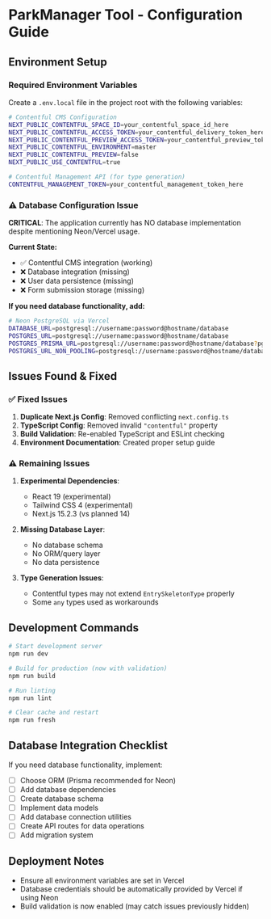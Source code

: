 # ParkManager Tool - Configuration Guide

## Environment Setup

### Required Environment Variables

Create a `.env.local` file in the project root with the following variables:

```bash
# Contentful CMS Configuration
NEXT_PUBLIC_CONTENTFUL_SPACE_ID=your_contentful_space_id_here
NEXT_PUBLIC_CONTENTFUL_ACCESS_TOKEN=your_contentful_delivery_token_here
NEXT_PUBLIC_CONTENTFUL_PREVIEW_ACCESS_TOKEN=your_contentful_preview_token_here
NEXT_PUBLIC_CONTENTFUL_ENVIRONMENT=master
NEXT_PUBLIC_CONTENTFUL_PREVIEW=false
NEXT_PUBLIC_USE_CONTENTFUL=true

# Contentful Management API (for type generation)
CONTENTFUL_MANAGEMENT_TOKEN=your_contentful_management_token_here
```

### ⚠️ Database Configuration Issue

**CRITICAL**: The application currently has NO database implementation despite mentioning Neon/Vercel usage.

**Current State:**
- ✅ Contentful CMS integration (working)
- ❌ Database integration (missing)
- ❌ User data persistence (missing)
- ❌ Form submission storage (missing)

**If you need database functionality, add:**
```bash
# Neon PostgreSQL via Vercel
DATABASE_URL=postgresql://username:password@hostname/database
POSTGRES_URL=postgresql://username:password@hostname/database
POSTGRES_PRISMA_URL=postgresql://username:password@hostname/database?pgbouncer=true&connect_timeout=15
POSTGRES_URL_NON_POOLING=postgresql://username:password@hostname/database
```

## Issues Found & Fixed

### ✅ Fixed Issues

1. **Duplicate Next.js Config**: Removed conflicting `next.config.ts`
2. **TypeScript Config**: Removed invalid `"contentful"` property
3. **Build Validation**: Re-enabled TypeScript and ESLint checking
4. **Environment Documentation**: Created proper setup guide

### ⚠️ Remaining Issues

1. **Experimental Dependencies**:
   - React 19 (experimental)
   - Tailwind CSS 4 (experimental)
   - Next.js 15.2.3 (vs planned 14)

2. **Missing Database Layer**:
   - No database schema
   - No ORM/query layer
   - No data persistence

3. **Type Generation Issues**:
   - Contentful types may not extend `EntrySkeletonType` properly
   - Some `any` types used as workarounds

## Development Commands

```bash
# Start development server
npm run dev

# Build for production (now with validation)
npm run build

# Run linting
npm run lint

# Clear cache and restart
npm run fresh
```

## Database Integration Checklist

If you need database functionality, implement:

- [ ] Choose ORM (Prisma recommended for Neon)
- [ ] Add database dependencies
- [ ] Create database schema
- [ ] Implement data models
- [ ] Add database connection utilities
- [ ] Create API routes for data operations
- [ ] Add migration system

## Deployment Notes

- Ensure all environment variables are set in Vercel
- Database credentials should be automatically provided by Vercel if using Neon
- Build validation is now enabled (may catch issues previously hidden) 